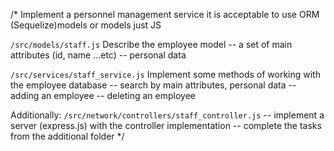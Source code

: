 /*
Implement a personnel management service
it is acceptable to use ORM (Sequelize)models or models just JS

```/src/models/staff.js```
Describe the employee model
-- a set of main attributes (id, name ...etc)
-- personal data

```/src/services/staff_service.js```
Implement some methods of working with the employee database
-- search by main attributes, personal data
-- adding an employee
-- deleting an employee

Additionally:
``/src/network/controllers/staff_controller.js``
-- implement a server (express.js) with the controller implementation
-- complete the tasks from the additional folder
*/